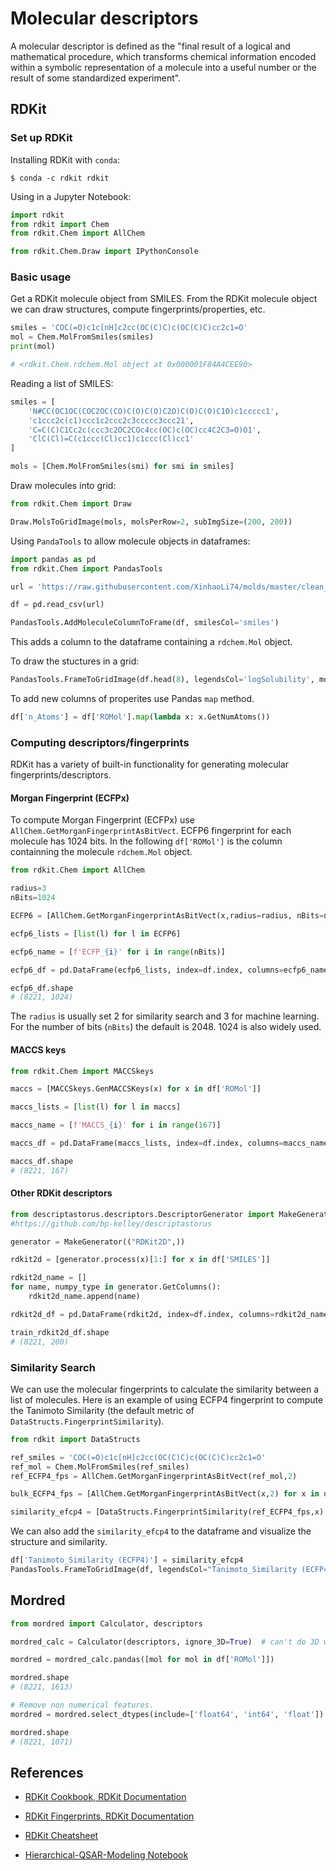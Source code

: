 # Molecular descriptors

A molecular descriptor is defined as the "final result of a logical and mathematical procedure, which transforms chemical information encoded within a symbolic representation of a molecule into a useful number or the result of some standardized experiment".

## RDKit

### Set up RDKit

Installing RDKit with `conda`:

```
$ conda -c rdkit rdkit
```

Using in a Jupyter Notebook:

```python
import rdkit
from rdkit import Chem
from rdkit.Chem import AllChem

from rdkit.Chem.Draw import IPythonConsole
```


### Basic usage

Get a RDKit molecule object from SMILES. From the RDKit molecule object we can draw structures, compute fingerprints/properties, etc.

```python
smiles = 'COC(=O)c1c[nH]c2cc(OC(C)C)c(OC(C)C)cc2c1=O'
mol = Chem.MolFromSmiles(smiles)
print(mol)

# <rdkit.Chem.rdchem.Mol object at 0x000001F84A4CEE90>
```

Reading a list of SMILES:

```python
smiles = [
    'N#CC(OC1OC(COC2OC(CO)C(O)C(O)C2O)C(O)C(O)C1O)c1ccccc1',
    'c1ccc2c(c1)ccc1c2ccc2c3ccccc3ccc21',
    'C=C(C)C1Cc2c(ccc3c2OC2COc4cc(OC)c(OC)cc4C2C3=O)O1',
    'ClC(Cl)=C(c1ccc(Cl)cc1)c1ccc(Cl)cc1'
]

mols = [Chem.MolFromSmiles(smi) for smi in smiles]
```

Draw molecules into grid:

```python
from rdkit.Chem import Draw

Draw.MolsToGridImage(mols, molsPerRow=2, subImgSize=(200, 200))
```

Using `PandaTools` to allow molecule objects in dataframes:

```python
import pandas as pd
from rdkit.Chem import PandasTools

url = 'https://raw.githubusercontent.com/XinhaoLi74/molds/master/clean_data/ESOL.csv'

df = pd.read_csv(url)

PandasTools.AddMoleculeColumnToFrame(df, smilesCol='smiles')
```

This adds a column to the dataframe containing a `rdchem.Mol` object.

To draw the stuctures in a grid:

```python
PandasTools.FrameToGridImage(df.head(8), legendsCol='logSolubility', molsPerRow=4)
```

To add new columns of properites use Pandas `map` method.

```python
df['n_Atoms'] = df['ROMol'].map(lambda x: x.GetNumAtoms())
```


### Computing descriptors/fingerprints

RDKit has a variety of built-in functionality for generating molecular fingerprints/descriptors.


#### Morgan Fingerprint (ECFPx)

To compute Morgan Fingerprint (ECFPx) use `AllChem.GetMorganFingerprintAsBitVect`. ECFP6 fingerprint for each molecule has 1024 bits. In the following `df['ROMol']` is the column containning the molecule `rdchem.Mol` object.

```python
from rdkit.Chem import AllChem

radius=3
nBits=1024

ECFP6 = [AllChem.GetMorganFingerprintAsBitVect(x,radius=radius, nBits=nBits) for x in df['ROMol']]

ecfp6_lists = [list(l) for l in ECFP6]

ecfp6_name = [f'ECFP_{i}' for i in range(nBits)]

ecfp6_df = pd.DataFrame(ecfp6_lists, index=df.index, columns=ecfp6_name)

ecfp6_df.shape
# (8221, 1024)
```

The `radius` is usually set 2 for similarity search and 3 for machine learning. For the number of bits (`nBits`) the default is 2048. 1024 is also widely used.


#### MACCS keys

```python
from rdkit.Chem import MACCSkeys

maccs = [MACCSkeys.GenMACCSKeys(x) for x in df['ROMol']]

maccs_lists = [list(l) for l in maccs]

maccs_name = [f'MACCS_{i}' for i in range(167)]

maccs_df = pd.DataFrame(maccs_lists, index=df.index, columns=maccs_name)

maccs_df.shape
# (8221, 167)
```

#### Other RDKit descriptors

```python
from descriptastorus.descriptors.DescriptorGenerator import MakeGenerator
#https://github.com/bp-kelley/descriptastorus

generator = MakeGenerator(("RDKit2D",))

rdkit2d = [generator.process(x)[1:] for x in df['SMILES']]

rdkit2d_name = []
for name, numpy_type in generator.GetColumns():
    rdkit2d_name.append(name)

rdkit2d_df = pd.DataFrame(rdkit2d, index=df.index, columns=rdkit2d_name[1:])

train_rdkit2d_df.shape
# (8221, 200)
```

### Similarity Search

We can use the molecular fingerprints to calculate the similarity between a list of molecules. Here is an example of using ECFP4 fingerprint to compute the Tanimoto Similarity (the default metric of `DataStructs.FingerprintSimilarity`).

```python
from rdkit import DataStructs

ref_smiles = 'COC(=O)c1c[nH]c2cc(OC(C)C)c(OC(C)C)cc2c1=O'
ref_mol = Chem.MolFromSmiles(ref_smiles)
ref_ECFP4_fps = AllChem.GetMorganFingerprintAsBitVect(ref_mol,2)

bulk_ECFP4_fps = [AllChem.GetMorganFingerprintAsBitVect(x,2) for x in df['ROMol']]

similarity_efcp4 = [DataStructs.FingerprintSimilarity(ref_ECFP4_fps,x) for x in bulk_ECFP4_fps]
```

We can also add the `similarity_efcp4` to the dataframe and visualize the structure and similarity.

```python
df['Tanimoto_Similarity (ECFP4)'] = similarity_efcp4
PandasTools.FrameToGridImage(df, legendsCol="Tanimoto_Similarity (ECFP4)", molsPerRow=4)

```

## Mordred

```python
from mordred import Calculator, descriptors

mordred_calc = Calculator(descriptors, ignore_3D=True)  # can't do 3D without sdf or mol file

mordred = mordred_calc.pandas([mol for mol in df['ROMol']])

mordred.shape
# (8221, 1613)

# Remove non numerical features.
mordred = mordred.select_dtypes(include=['float64', 'int64', 'float'])

mordred.shape
# (8221, 1071)
```


## References

- [RDKit Cookbook, RDKit Documentation](https://www.rdkit.org/docs/Cookbook.html)

- [RDKit Fingerprints, RDKit Documentation](https://www.rdkit.org/docs/RDKit_Book.html#additional-information-about-the-fingerprints)

- [RDKit Cheatsheet](https://xinhaoli74.github.io/posts/2020/04/RDKit-Cheatsheet/)

- [Hierarchical-QSAR-Modeling Notebook](https://github.com/XinhaoLi74/Hierarchical-QSAR-Modeling/blob/master/notebooks/descriptors.ipynb)
